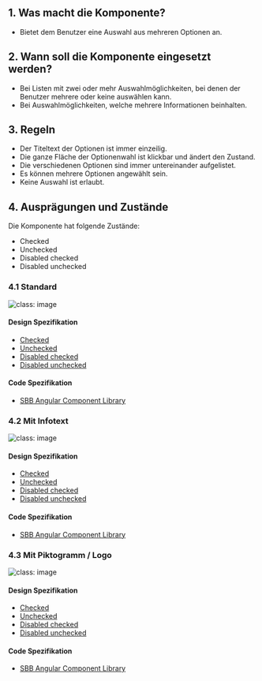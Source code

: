 ## 1. Was macht die Komponente?
* Bietet dem Benutzer eine Auswahl aus mehreren Optionen an.

## 2. Wann soll die Komponente eingesetzt werden? 
* Bei Listen mit zwei oder mehr Auswahlmöglichkeiten, bei denen der Benutzer mehrere oder keine auswählen kann.
* Bei Auswahlmöglichkeiten, welche mehrere Informationen beinhalten.

## 3. Regeln
* Der Titeltext der Optionen ist immer einzeilig.
* Die ganze Fläche der Optionenwahl ist klickbar und ändert den Zustand.
* Die verschiedenen Optionen sind immer untereinander aufgelistet.
* Es können mehrere Optionen angewählt sein.
* Keine Auswahl ist erlaubt.

## 4. Ausprägungen und Zustände
Die Komponente hat folgende Zustände:
* Checked
* Unchecked
* Disabled checked
* Disabled unchecked

### 4.1 Standard
![](https://raw.githubusercontent.com/sbb-design-systems/sbb-design-system/master/website/components/checkboxpanel/images/checkboxpanel_default.png 'class: image') 

#### Design Spezifikation
* [Checked](https://sbb.invisionapp.com/d/main#/console/15744722/333024578/inspect)
* [Unchecked](https://sbb.invisionapp.com/d/main#/console/15744722/333024579/inspect)
* [Disabled checked](https://sbb.invisionapp.com/d/main#/console/15744722/360761207/inspect)
* [Disabled unchecked](https://sbb.invisionapp.com/d/main#/console/15744722/360761208/inspect)

#### Code Spezifikation
* [SBB Angular Component Library](https://sbb-angular.app.sbb.ch/latest/content/checkbox-panel)

### 4.2 Mit Infotext
![](https://raw.githubusercontent.com/sbb-design-systems/sbb-design-system/master/website/components/checkboxpanel/images/checkboxpanel_infotext.png 'class: image') 

#### Design Spezifikation
* [Checked](https://sbb.invisionapp.com/d/main#/console/15744722/333024580/inspect)
* [Unchecked](https://sbb.invisionapp.com/d/main#/console/15744722/333024581/inspect)
* [Disabled checked](https://sbb.invisionapp.com/d/main#/console/15744722/360761209/inspect)
* [Disabled unchecked](https://sbb.invisionapp.com/d/main#/console/15744722/360761210/inspect)

#### Code Spezifikation
* [SBB Angular Component Library](https://sbb-angular.app.sbb.ch/latest/content/checkbox-panel)

### 4.3 Mit Piktogramm / Logo
![](https://raw.githubusercontent.com/sbb-design-systems/sbb-design-system/master/website/components/checkboxpanel/images/checkboxpanel_picto.png 'class: image') 

#### Design Spezifikation
* [Checked](https://sbb.invisionapp.com/d/main#/console/15744722/333024582/inspect)
* [Unchecked](https://sbb.invisionapp.com/d/main#/console/15744722/333024583/inspect)
* [Disabled checked](https://sbb.invisionapp.com/d/main#/console/15744722/360761211/inspect)
* [Disabled unchecked](https://sbb.invisionapp.com/d/main#/console/15744722/360761212/inspect)

#### Code Spezifikation
* [SBB Angular Component Library](https://sbb-angular.app.sbb.ch/latest/content/checkbox-panel)